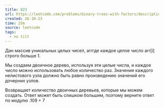 ```yaml
---
title: 823
url: https://leetcode.com/problems/binary-trees-with-factors/description/?envType=daily-question&envId=2023-10-26
created: 26-10-23
time: 25m
source: leetcode
tags:
  - no tilt
---
```


Дан массив уникальных целых чисел, arrгде каждое целое число arr[i] строго больше 1.

Мы создаем двоичное дерево, используя эти целые числа, и каждое число можно использовать любое количество раз. Значение каждого нелистового узла должно быть равно произведению значений его дочерних узлов.

Возвращает количество двоичных деревьев, которые мы можем создать. Ответ может быть слишком большим, поэтому верните ответ по модулю .109 + 7